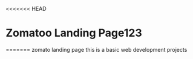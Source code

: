 <<<<<<< HEAD
# Zomatoo Landing Page123
=======
 zomato landing page
this is a basic web development projects

